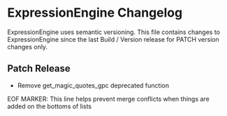 # ExpressionEngine Changelog

ExpressionEngine uses semantic versioning. This file contains changes to ExpressionEngine since the last Build / Version release for PATCH version changes only.

## Patch Release
- Remove get_magic_quotes_gpc deprecated function



EOF MARKER: This line helps prevent merge conflicts when things are
added on the bottoms of lists
